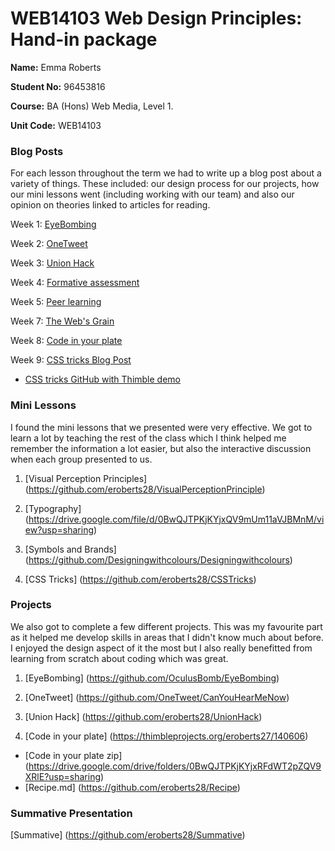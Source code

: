 # WEB14103 Web Design Principles: Hand-in package


**Name:** Emma Roberts

**Student No:** 96453816

**Course:** BA (Hons) Web Media, Level 1.

**Unit Code:** WEB14103

### Blog Posts

For each lesson throughout the term we had to write up a blog post about a variety of things. These included: our design process for our projects, how our mini lessons went (including working with our team) and also our opinion on theories linked to articles for reading.

Week 1: [EyeBombing](http://fourthfloor.raveweb.net/eroberts/2016/11/21/eyebombing/)

Week 2: [OneTweet](http://fourthfloor.raveweb.net/eroberts/2016/11/21/one-tweet/)

Week 3: [Union Hack](http://fourthfloor.raveweb.net/eroberts/2016/11/30/union-hack/)

Week 4: [Formative assessment](http://fourthfloor.raveweb.net/eroberts/2016/10/31/formative-assessment/)

Week 5: [Peer learning](http://fourthfloor.raveweb.net/eroberts/2016/11/21/peer-learning/)

Week 7: [The Web's Grain](http://fourthfloor.raveweb.net/eroberts/2016/11/21/the-webs-grain/)

Week 8: [Code in your plate](http://fourthfloor.raveweb.net/eroberts/2016/11/22/code-in-your-plate/)

Week 9: [CSS tricks Blog Post](http://fourthfloor.raveweb.net/eroberts/2016/12/05/how-to-transitions/)
* [CSS tricks GitHub with Thimble demo](https://github.com/eroberts28/How-to-CSS-Transitions)

### Mini Lessons

I found the mini lessons that we presented were very effective. We got to learn a lot by teaching the rest of the class which I think helped me remember the information a lot easier, but also the interactive discussion when each group presented to us. 

1. [Visual Perception Principles] (https://github.com/eroberts28/VisualPerceptionPrinciple)

2. [Typography] (https://drive.google.com/file/d/0BwQJTPKjKYjxQV9mUm11aVJBMnM/view?usp=sharing)

3. [Symbols and Brands] (https://github.com/Designingwithcolours/Designingwithcolours)

4. [CSS Tricks] (https://github.com/eroberts28/CSSTricks)

### Projects

We also got to complete a few different projects. This was my favourite part as it helped me develop skills in areas that I didn't know much about before. I enjoyed the design aspect of it the most but I also really benefitted from learning from scratch about coding which was great.

1. [EyeBombing] (https://github.com/OculusBomb/EyeBombing)

2. [OneTweet] (https://github.com/OneTweet/CanYouHearMeNow)

3. [Union Hack] (https://github.com/eroberts28/UnionHack)

4. [Code in your plate] (https://thimbleprojects.org/eroberts27/140606)

* [Code in your plate zip] (https://drive.google.com/drive/folders/0BwQJTPKjKYjxRFdWT2pZQV9XRlE?usp=sharing)
* [Recipe.md] (https://github.com/eroberts28/Recipe)

### Summative Presentation

[Summative] (https://github.com/eroberts28/Summative)



